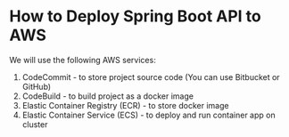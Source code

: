 # How to Deploy Spring Boot API to AWS #

We will use the following AWS services:

1. CodeCommit - to store project source code (You can use Bitbucket or GitHub)
2. CodeBuild - to build project as a docker image
3. Elastic Container Registry (ECR) - to store docker image
4. Elastic Container Service (ECS) - to deploy and run container app on cluster